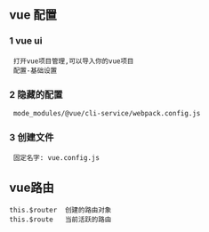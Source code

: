 ## vue 配置
### 1 vue ui
```
 打开vue项目管理,可以导入你的vue项目
 配置-基础设置
```
### 2 隐藏的配置
```
 mode_modules/@vue/cli-service/webpack.config.js
```

### 3 创建文件
```
 固定名字: vue.config.js
```
## vue路由
```
this.$router  创建的路由对象
this.$route   当前活跃的路由
``` 